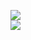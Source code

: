 [![](https://img.shields.io/badge/Made%20With-Github%20Spray-lightgrey.svg?style=for-the-badge&logo=github)](https://github.com/Annihil/github-spray#20356)  
[![](https://i.imgur.com/2DrTn0Z.gif)](https://github.com/Annihil/github-spray)